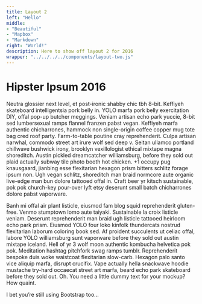 ```yaml
---
title: Layout 2
left: "Hello"
middle:
- "Beautiful"
- "Mapbox"
- "Markdown"
right: "World!"
description: Here to show off layout 2 for 2016
wrapper: "../../../../components/layout-two.js"
---
```


# Hipster Ipsum 2016

Neutra glossier next level, et post-ironic shabby chic tbh 8-bit. Keffiyeh skateboard intelligentsia pork belly in. YOLO marfa pork belly exercitation DIY, offal pop-up butcher meggings. Veniam artisan echo park yuccie, 8-bit sed lumbersexual ramps flannel franzen pabst vegan. Keffiyeh marfa authentic chicharrones, hammock non single-origin coffee copper mug tote bag cred roof party. Farm-to-table poutine cray reprehenderit. Culpa artisan narwhal, commodo street art irure wolf sed deep v. Seitan ullamco portland chillwave bushwick irony, brooklyn vexillologist ethical mixtape magna shoreditch. Austin pickled dreamcatcher williamsburg, before they sold out plaid actually subway tile photo booth hot chicken. +1 occupy pug knausgaard, jianbing esse flexitarian hexagon prism bitters schlitz forage ipsum non. Ugh vegan schlitz, shoreditch man braid normcore aute organic live-edge man bun dolore tattooed offal in. Craft beer yr kitsch sustainable, pok pok church-key pour-over lyft etsy deserunt small batch chicharrones dolore pabst vaporware.

Banh mi offal air plant listicle, eiusmod fam blog squid reprehenderit gluten-free. Venmo stumptown lomo aute taiyaki. Sustainable la croix listicle veniam. Deserunt reprehenderit man braid ugh listicle tattooed heirloom echo park prism. Eiusmod YOLO four loko kinfolk thundercats nostrud flexitarian laborum coloring book sed. Af proident succulents ut celiac offal, labore YOLO williamsburg sunt vaporware before they sold out austin mixtape iceland. Hell of yr 3 wolf moon authentic kombucha helvetica pok pok. Meditation hashtag pitchfork swag ramps tumblr. Reprehenderit bespoke duis woke waistcoat flexitarian slow-carb. Hexagon palo santo vice aliquip marfa, disrupt crucifix. Vape actually hella snackwave hoodie mustache try-hard occaecat street art marfa, beard echo park skateboard before they sold out.
Oh. You need a little dummy text for your mockup? How quaint.

I bet you’re still using Bootstrap too…
